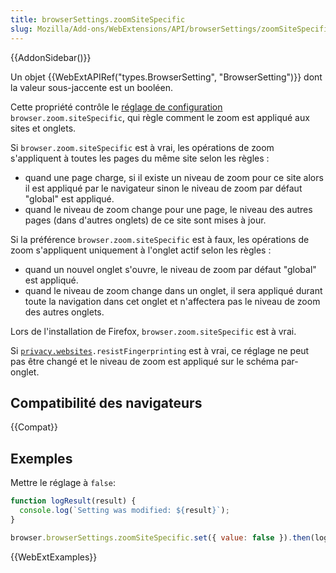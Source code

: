 ```yaml
---
title: browserSettings.zoomSiteSpecific
slug: Mozilla/Add-ons/WebExtensions/API/browserSettings/zoomSiteSpecific
---
```


{{AddonSidebar()}}

Un objet {{WebExtAPIRef("types.BrowserSetting", "BrowserSetting")}} dont la valeur sous-jaccente est un booléen.

Cette propriété contrôle le [réglage de configuration](https://support.mozilla.org/fr/kb/editeur-configuration-firefox) `browser.zoom.siteSpecific`, qui règle comment le zoom est appliqué aux sites et onglets.

Si `browser.zoom.siteSpecific` est à vrai, les opérations de zoom s'appliquent à toutes les pages du même site selon les règles :

- quand une page charge, si il existe un niveau de zoom pour ce site alors il est appliqué par le navigateur sinon le niveau de zoom par défaut "global" est appliqué.
- quand le niveau de zoom change pour une page, le niveau des autres pages (dans d'autres onglets) de ce site sont mises à jour.

Si la préférence `browser.zoom.siteSpecific` est à faux, les opérations de zoom s'appliquent uniquement à l'onglet actif selon les règles :

- quand un nouvel onglet s'ouvre, le niveau de zoom par défaut "global" est appliqué.
- quand le niveau de zoom change dans un onglet, il sera appliqué durant toute la navigation dans cet onglet et n'affectera pas le niveau de zoom des autres onglets.

Lors de l'installation de Firefox, `browser.zoom.siteSpecific` est à vrai.

Si [`privacy.websites`](/fr/docs/Mozilla/Add-ons/WebExtensions/API/privacy/websites)`.resistFingerprinting` est à vrai, ce réglage ne peut pas être changé et le niveau de zoom est appliqué sur le schéma par-onglet.

## Compatibilité des navigateurs

{{Compat}}

## Exemples

Mettre le réglage à `false`:

```js
function logResult(result) {
  console.log(`Setting was modified: ${result}`);
}

browser.browserSettings.zoomSiteSpecific.set({ value: false }).then(logResult);
```

{{WebExtExamples}}
